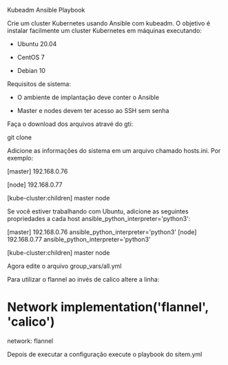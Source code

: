 Kubeadm Ansible Playbook


Crie um cluster Kubernetes usando Ansible com kubeadm. O objetivo é instalar facilmente um cluster Kubernetes em máquinas executando:



- Ubuntu 20.04

- CentOS 7 

- Debian 10



Requisitos de sistema:

- O ambiente de implantação deve conter o Ansible 

- Master e nodes devem ter acesso ao SSH sem senha 



Faça o download dos arquivos atravé do gti:



git clone 



Adicione as informações do sistema  em um arquivo chamado hosts.ini. Por exemplo:

[master]
192.168.0.76

[node]
192.168.0.77

[kube-cluster:children]
master
node

Se você estiver trabalhando com Ubuntu, adicione as seguintes propriedades a cada host ansible_python_interpreter='python3':

[master]
192.168.0.76 ansible_python_interpreter='python3'
[node] 
192.168.0.77 ansible_python_interpreter='python3'

[kube-cluster:children] 
master
node

Agora edite o arquivo group_vars/all.yml

Para utilizar o flannel ao invés de calico altere a linha:

# Network implementation('flannel', 'calico')
network: flannel

Depois de executar a configuração execute o playbook do sitem.yml
